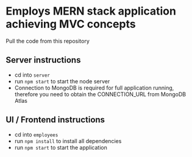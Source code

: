 # Employs MERN stack application achieving MVC concepts

Pull the code from this repository

## Server instructions
 - cd into `server`
 - run `npm start` to start the node server
 - Connection to MongoDB is required for full application running, therefore
   you need to obtain the CONNECTION_URL from MongoDB Atlas


## UI / Frontend instructions
 - cd into `employees`
 - run `npm install` to install all dependencies
 - run `npm start` to start the application